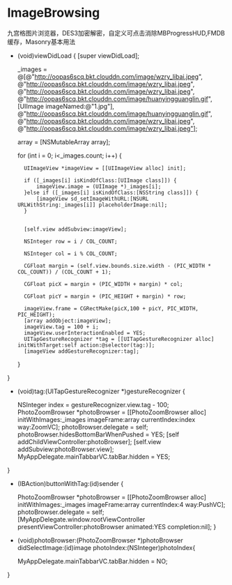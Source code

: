 # ImageBrowsing
九宫格图片浏览器，DES3加密解密，自定义可点击消除MBProgressHUD,FMDB缓存，Masonry基本用法




- (void)viewDidLoad {
    [super viewDidLoad];
    
    _images = @[@"http://oopas6scq.bkt.clouddn.com/image/wzry_libai.jpeg",
                @"http://oopas6scq.bkt.clouddn.com/image/wzry_libai.jpeg",
                @"http://oopas6scq.bkt.clouddn.com/image/wzry_libai.jpeg",
                @"http://oopas6scq.bkt.clouddn.com/image/huanyingguanglin.gif",
                [UIImage imageNamed:@"1.jpg"],
                @"http://oopas6scq.bkt.clouddn.com/image/huanyingguanglin.gif",
                @"http://oopas6scq.bkt.clouddn.com/image/wzry_libai.jpeg",
                @"http://oopas6scq.bkt.clouddn.com/image/wzry_libai.jpeg"];
                
    array = [NSMutableArray array];
    
    for (int i = 0; i<_images.count; i++) {
        
        UIImageView *imageView = [[UIImageView alloc] init];
        
        if ([_images[i] isKindOfClass:[UIImage class]]) {
            imageView.image = (UIImage *)_images[i];
        }else if ([_images[i] isKindOfClass:[NSString class]]) {
            [imageView sd_setImageWithURL:[NSURL URLWithString:_images[i]] placeholderImage:nil];
        }
        
        
        [self.view addSubview:imageView];
        
        NSInteger row = i / COL_COUNT;
        
        NSInteger col = i % COL_COUNT;
        
        CGFloat margin = (self.view.bounds.size.width - (PIC_WIDTH * COL_COUNT)) / (COL_COUNT + 1);
        
        CGFloat picX = margin + (PIC_WIDTH + margin) * col;
        
        CGFloat picY = margin + (PIC_HEIGHT + margin) * row;
        
        imageView.frame = CGRectMake(picX,100 + picY, PIC_WIDTH, PIC_HEIGHT);
        [array addObject:imageView];
        imageView.tag = 100 + i;
        imageView.userInteractionEnabled = YES;
        UITapGestureRecognizer *tag = [[UITapGestureRecognizer alloc] initWithTarget:self action:@selector(tag:)];
        [imageView addGestureRecognizer:tag];
        
    }

}



- (void)tag:(UITapGestureRecognizer *)gestureRecognizer {
   
   
    NSInteger index = gestureRecognizer.view.tag - 100;
    PhotoZoomBrowser *photoBrowser = [[PhotoZoomBrowser alloc] initWithImages:_images imageFrame:array currentIndex:index way:ZoomVC];
    photoBrowser.delegate = self;
    photoBrowser.hidesBottomBarWhenPushed = YES;
    [self addChildViewController:photoBrowser];
    [self.view addSubview:photoBrowser.view];
    MyAppDelegate.mainTabbarVC.tabBar.hidden = YES;
    
    
}

- (IBAction)buttonWithTag:(id)sender {
    
    PhotoZoomBrowser *photoBrowser = [[PhotoZoomBrowser alloc] initWithImages:_images imageFrame:array currentIndex:4 way:PushVC];
    photoBrowser.delegate = self;
    [MyAppDelegate.window.rootViewController presentViewController:photoBrowser animated:YES completion:nil];
}


- (void)photoBrowser:(PhotoZoomBrowser *)photoBrowser didSelectImage:(id)image photoIndex:(NSInteger)photoIndex{
    
    MyAppDelegate.mainTabbarVC.tabBar.hidden = NO;
    
}
